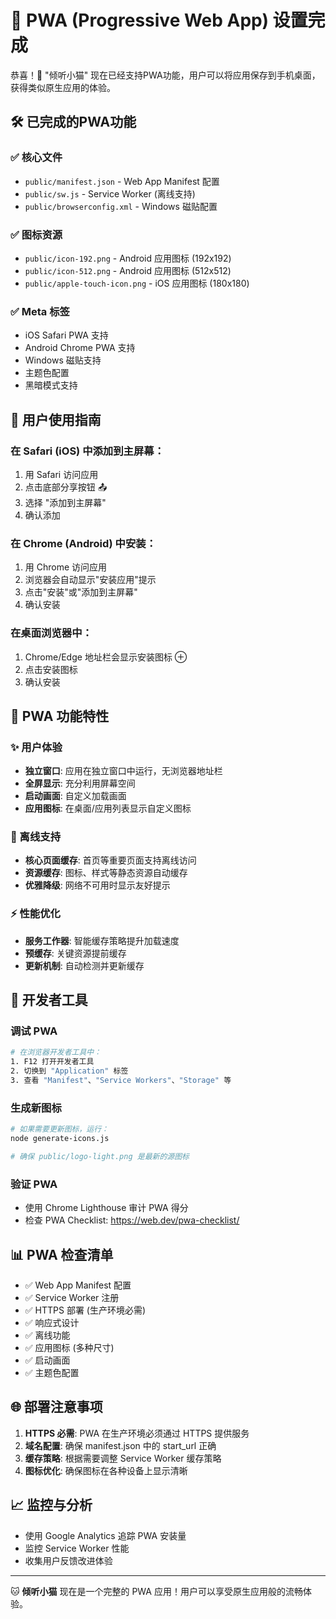 # 📱 PWA (Progressive Web App) 设置完成

恭喜！🎉 "倾听小猫" 现在已经支持PWA功能，用户可以将应用保存到手机桌面，获得类似原生应用的体验。

## 🛠️ 已完成的PWA功能

### ✅ 核心文件
- `public/manifest.json` - Web App Manifest 配置
- `public/sw.js` - Service Worker (离线支持)
- `public/browserconfig.xml` - Windows 磁贴配置

### ✅ 图标资源
- `public/icon-192.png` - Android 应用图标 (192x192)
- `public/icon-512.png` - Android 应用图标 (512x512) 
- `public/apple-touch-icon.png` - iOS 应用图标 (180x180)

### ✅ Meta 标签
- iOS Safari PWA 支持
- Android Chrome PWA 支持
- Windows 磁贴支持
- 主题色配置
- 黑暗模式支持

## 📲 用户使用指南

### 在 Safari (iOS) 中添加到主屏幕：
1. 用 Safari 访问应用
2. 点击底部分享按钮 📤
3. 选择 "添加到主屏幕"
4. 确认添加

### 在 Chrome (Android) 中安装：
1. 用 Chrome 访问应用
2. 浏览器会自动显示"安装应用"提示
3. 点击"安装"或"添加到主屏幕"
4. 确认安装

### 在桌面浏览器中：
1. Chrome/Edge 地址栏会显示安装图标 ⊕
2. 点击安装图标
3. 确认安装

## 🚀 PWA 功能特性

### ✨ 用户体验
- **独立窗口**: 应用在独立窗口中运行，无浏览器地址栏
- **全屏显示**: 充分利用屏幕空间
- **启动画面**: 自定义加载画面
- **应用图标**: 在桌面/应用列表显示自定义图标

### 📶 离线支持
- **核心页面缓存**: 首页等重要页面支持离线访问
- **资源缓存**: 图标、样式等静态资源自动缓存
- **优雅降级**: 网络不可用时显示友好提示

### ⚡ 性能优化
- **服务工作器**: 智能缓存策略提升加载速度
- **预缓存**: 关键资源提前缓存
- **更新机制**: 自动检测并更新缓存

## 🔧 开发者工具

### 调试 PWA
```bash
# 在浏览器开发者工具中：
1. F12 打开开发者工具
2. 切换到 "Application" 标签
3. 查看 "Manifest"、"Service Workers"、"Storage" 等
```

### 生成新图标
```bash
# 如果需要更新图标，运行：
node generate-icons.js

# 确保 public/logo-light.png 是最新的源图标
```

### 验证 PWA
- 使用 Chrome Lighthouse 审计 PWA 得分
- 检查 PWA Checklist: https://web.dev/pwa-checklist/

## 📊 PWA 检查清单

- ✅ Web App Manifest 配置
- ✅ Service Worker 注册
- ✅ HTTPS 部署 (生产环境必需)
- ✅ 响应式设计
- ✅ 离线功能
- ✅ 应用图标 (多种尺寸)
- ✅ 启动画面
- ✅ 主题色配置

## 🌐 部署注意事项

1. **HTTPS 必需**: PWA 在生产环境必须通过 HTTPS 提供服务
2. **域名配置**: 确保 manifest.json 中的 start_url 正确
3. **缓存策略**: 根据需要调整 Service Worker 缓存策略
4. **图标优化**: 确保图标在各种设备上显示清晰

## 📈 监控与分析

- 使用 Google Analytics 追踪 PWA 安装量
- 监控 Service Worker 性能
- 收集用户反馈改进体验

---

🐱 **倾听小猫** 现在是一个完整的 PWA 应用！用户可以享受原生应用般的流畅体验。
